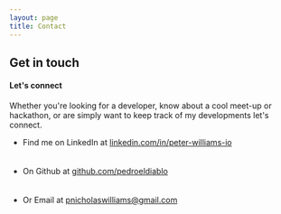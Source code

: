 ```yaml
---
layout: page
title: Contact
---
```

<h2>Get in touch</h2>

<h4>Let's connect</h4>

<p>Whether you're looking for a developer, know about a cool meet-up or hackathon, or are simply want to keep track of my developments let's connect. </p>

<ul class="icons">
  <li>
    <a href="https://uk.linkedin.com/in/peter-williams-io" class="icon fa-linkedin" target="blank">
    </a>
    <span class="label">Find me on LinkedIn at <a href="https://uk.linkedin.com/in/peter-williams-io" target="blank">linkedin.com/in/peter-williams-io</a></span>
  </li><br><br>

  <li>
    <a href="https://github.com/pedroeldiablo" class="icon fa-github" target="blank"></a>
    <span class="label">On Github at <a href="https://github.com/pedroeldiablo">github.com/pedroeldiablo</a></span>
  </li><br><br>

  <li>
    <a href="mailto:pedroeldiablo@yahoo.com" class="icon fa-paper-plane-o" target="blank"></a>
    <span class="label">Or Email at <a href="mailto:pnicholaswilliams@gmail.com">pnicholaswilliams@gmail.com</a></span>
  </li>
</ul>
